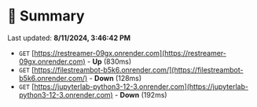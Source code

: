 # 📖 Summary
Last updated: **8/11/2024, 3:46:42 PM**

- `GET` [https://restreamer-09gx.onrender.com](https://restreamer-09gx.onrender.com) - **Up** (830ms)
- `GET` [https://filestreambot-b5k6.onrender.com/](https://filestreambot-b5k6.onrender.com/) - **Down** (128ms)
- `GET` [https://jupyterlab-python3-12-3.onrender.com](https://jupyterlab-python3-12-3.onrender.com) - **Down** (192ms)
